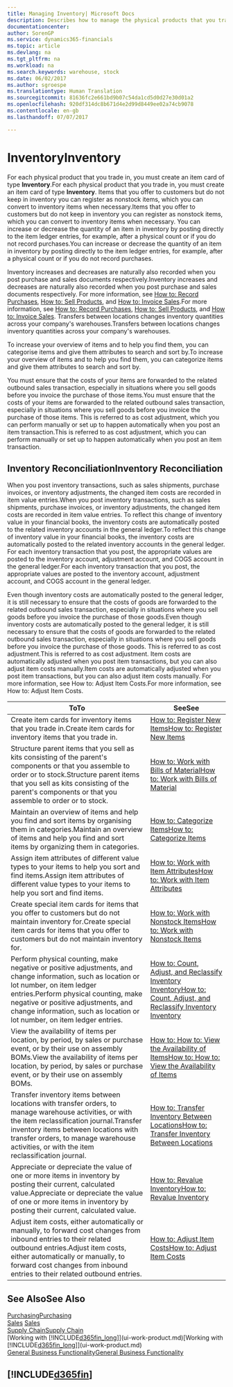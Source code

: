 ```yaml
---
title: Managing Inventory| Microsoft Docs
description: Describes how to manage the physical products that you trade in, for example, handling the stock in your warehouse.
documentationcenter: 
author: SorenGP
ms.service: dynamics365-financials
ms.topic: article
ms.devlang: na
ms.tgt_pltfrm: na
ms.workload: na
ms.search.keywords: warehouse, stock
ms.date: 06/02/2017
ms.author: sgroespe
ms.translationtype: Human Translation
ms.sourcegitcommit: 81636fc2e661bd9b07c54da1cd5d0d27e30d01a2
ms.openlocfilehash: 920df314dc8b671d4e2d99d8449ee02a74cb9078
ms.contentlocale: en-gb
ms.lasthandoff: 07/07/2017

---
```


# <a name="inventory"></a><span data-ttu-id="9b475-103">Inventory</span><span class="sxs-lookup"><span data-stu-id="9b475-103">Inventory</span></span>
<span data-ttu-id="9b475-104">For each physical product that you trade in, you must create an item card of type **Inventory**.</span><span class="sxs-lookup"><span data-stu-id="9b475-104">For each physical product that you trade in, you must create an item card of type **Inventory**.</span></span> <span data-ttu-id="9b475-105">Items that you offer to customers but do not keep in inventory you can register as nonstock items, which you can convert to inventory items when necessary.</span><span class="sxs-lookup"><span data-stu-id="9b475-105">Items that you offer to customers but do not keep in inventory you can register as nonstock items, which you can convert to inventory items when necessary.</span></span> <span data-ttu-id="9b475-106">You can increase or decrease the quantity of an item in inventory by posting directly to the item ledger entries, for example, after a physical count or if you do not record purchases.</span><span class="sxs-lookup"><span data-stu-id="9b475-106">You can increase or decrease the quantity of an item in inventory by posting directly to the item ledger entries, for example, after a physical count or if you do not record purchases.</span></span>

<span data-ttu-id="9b475-107">Inventory increases and decreases are naturally also recorded when you post purchase and sales documents respectively.</span><span class="sxs-lookup"><span data-stu-id="9b475-107">Inventory increases and decreases are naturally also recorded when you post purchase and sales documents respectively.</span></span> <span data-ttu-id="9b475-108">For more information, see [How to: Record Purchases](purchasing-how-record-purchases.md), [How to: Sell Products](sales-how-sell-products.md), and [How to: Invoice Sales](sales-how-invoice-sales.md).</span><span class="sxs-lookup"><span data-stu-id="9b475-108">For more information, see [How to: Record Purchases](purchasing-how-record-purchases.md), [How to: Sell Products](sales-how-sell-products.md), and [How to: Invoice Sales](sales-how-invoice-sales.md).</span></span> <span data-ttu-id="9b475-109">Transfers between locations changes inventory quantities across your company's warehouses.</span><span class="sxs-lookup"><span data-stu-id="9b475-109">Transfers between locations changes inventory quantities across your company's warehouses.</span></span>   

<span data-ttu-id="9b475-110">To increase your overview of items and to help you find them, you can categorise items and give them attributes to search and sort by.</span><span class="sxs-lookup"><span data-stu-id="9b475-110">To increase your overview of items and to help you find them, you can categorize items and give them attributes to search and sort by.</span></span>

<span data-ttu-id="9b475-111">You must ensure that the costs of your items are forwarded to the related outbound sales transaction, especially in situations where you sell goods before you invoice the purchase of those items.</span><span class="sxs-lookup"><span data-stu-id="9b475-111">You must ensure that the costs of your items are forwarded to the related outbound sales transaction, especially in situations where you sell goods before you invoice the purchase of those items.</span></span> <span data-ttu-id="9b475-112">This is referred to as cost adjustment, which you can perform manually or set up to happen automatically when you post an item transaction.</span><span class="sxs-lookup"><span data-stu-id="9b475-112">This is referred to as cost adjustment, which you can perform manually or set up to happen automatically when you post an item transaction.</span></span>

## <a name="inventory-reconciliation"></a><span data-ttu-id="9b475-113">Inventory Reconciliation</span><span class="sxs-lookup"><span data-stu-id="9b475-113">Inventory Reconciliation</span></span>
<span data-ttu-id="9b475-114">When you post inventory transactions, such as sales shipments, purchase invoices, or inventory adjustments, the changed item costs are recorded in item value entries.</span><span class="sxs-lookup"><span data-stu-id="9b475-114">When you post inventory transactions, such as sales shipments, purchase invoices, or inventory adjustments, the changed item costs are recorded in item value entries.</span></span> <span data-ttu-id="9b475-115">To reflect this change of inventory value in your financial books, the inventory costs are automatically posted to the related inventory accounts in the general ledger.</span><span class="sxs-lookup"><span data-stu-id="9b475-115">To reflect this change of inventory value in your financial books, the inventory costs are automatically posted to the related inventory accounts in the general ledger.</span></span> <span data-ttu-id="9b475-116">For each inventory transaction that you post, the appropriate values are posted to the inventory account, adjustment account, and COGS account in the general ledger.</span><span class="sxs-lookup"><span data-stu-id="9b475-116">For each inventory transaction that you post, the appropriate values are posted to the inventory account, adjustment account, and COGS account in the general ledger.</span></span>

<span data-ttu-id="9b475-117">Even though inventory costs are automatically posted to the general ledger, it is still necessary to ensure that the costs of goods are forwarded to the related outbound sales transaction, especially in situations where you sell goods before you invoice the purchase of those goods.</span><span class="sxs-lookup"><span data-stu-id="9b475-117">Even though inventory costs are automatically posted to the general ledger, it is still necessary to ensure that the costs of goods are forwarded to the related outbound sales transaction, especially in situations where you sell goods before you invoice the purchase of those goods.</span></span> <span data-ttu-id="9b475-118">This is referred to as cost adjustment.</span><span class="sxs-lookup"><span data-stu-id="9b475-118">This is referred to as cost adjustment.</span></span> <span data-ttu-id="9b475-119">Item costs are automatically adjusted when you post item transactions, but you can also adjust item costs manually.</span><span class="sxs-lookup"><span data-stu-id="9b475-119">Item costs are automatically adjusted when you post item transactions, but you can also adjust item costs manually.</span></span> <span data-ttu-id="9b475-120">For more information, see How to: Adjust Item Costs.</span><span class="sxs-lookup"><span data-stu-id="9b475-120">For more information, see How to: Adjust Item Costs.</span></span>

|<span data-ttu-id="9b475-121">To</span><span class="sxs-lookup"><span data-stu-id="9b475-121">To</span></span> |<span data-ttu-id="9b475-122">See</span><span class="sxs-lookup"><span data-stu-id="9b475-122">See</span></span> |
|---|----|
|<span data-ttu-id="9b475-123">Create item cards for inventory items that you trade in.</span><span class="sxs-lookup"><span data-stu-id="9b475-123">Create item cards for inventory items that you trade in.</span></span>|[<span data-ttu-id="9b475-124">How to: Register New Items</span><span class="sxs-lookup"><span data-stu-id="9b475-124">How to: Register New Items</span></span>](inventory-how-register-new-items.md)|
|<span data-ttu-id="9b475-125">Structure parent items that you sell as kits consisting of the parent's components or that you assemble to order or to stock.</span><span class="sxs-lookup"><span data-stu-id="9b475-125">Structure parent items that you sell as kits consisting of the parent's components or that you assemble to order or to stock.</span></span>|[<span data-ttu-id="9b475-126">How to: Work with Bills of Material</span><span class="sxs-lookup"><span data-stu-id="9b475-126">How to: Work with Bills of Material</span></span>](inventory-how-work-BOMs.md)|
|<span data-ttu-id="9b475-127">Maintain an overview of items and help you find and sort items by organising them in categories.</span><span class="sxs-lookup"><span data-stu-id="9b475-127">Maintain an overview of items and help you find and sort items by organizing them in categories.</span></span>|[<span data-ttu-id="9b475-128">How to: Categorize Items</span><span class="sxs-lookup"><span data-stu-id="9b475-128">How to: Categorize Items</span></span>](inventory-how-categorize-items.md)|
|<span data-ttu-id="9b475-129">Assign item attributes of different value types to your items to help you sort and find items.</span><span class="sxs-lookup"><span data-stu-id="9b475-129">Assign item attributes of different value types to your items to help you sort and find items.</span></span>|[<span data-ttu-id="9b475-130">How to: Work with Item Attributes</span><span class="sxs-lookup"><span data-stu-id="9b475-130">How to: Work with Item Attributes</span></span>](inventory-how-work-item-attributes.md)|
|<span data-ttu-id="9b475-131">Create special item cards for items that you offer to customers but do not maintain inventory for.</span><span class="sxs-lookup"><span data-stu-id="9b475-131">Create special item cards for items that you offer to customers but do not maintain inventory for.</span></span>|[<span data-ttu-id="9b475-132">How to: Work with Nonstock Items</span><span class="sxs-lookup"><span data-stu-id="9b475-132">How to: Work with Nonstock Items</span></span>](inventory-how-work-nonstock-items.md)|
|<span data-ttu-id="9b475-133">Perform physical counting, make negative or positive adjustments, and change information, such as location or lot number, on item ledger entries.</span><span class="sxs-lookup"><span data-stu-id="9b475-133">Perform physical counting, make negative or positive adjustments, and change information, such as location or lot number, on item ledger entries.</span></span>|[<span data-ttu-id="9b475-134">How to: Count, Adjust, and Reclassify Inventory Inventory</span><span class="sxs-lookup"><span data-stu-id="9b475-134">How to: Count, Adjust, and Reclassify Inventory Inventory</span></span>](inventory-how-count-adjust-reclassify.md)|
|<span data-ttu-id="9b475-135">View the availability of items per location, by period, by sales or purchase event, or by their use on assembly BOMs.</span><span class="sxs-lookup"><span data-stu-id="9b475-135">View the availability of items per location, by period, by sales or purchase event, or by their use on assembly BOMs.</span></span>|[<span data-ttu-id="9b475-136">How to: How to: View the Availability of Items</span><span class="sxs-lookup"><span data-stu-id="9b475-136">How to: How to: View the Availability of Items</span></span>](inventory-how-availability-overview.md)|
|<span data-ttu-id="9b475-137">Transfer inventory items between locations with transfer orders, to manage warehouse activities, or with the item reclassification journal.</span><span class="sxs-lookup"><span data-stu-id="9b475-137">Transfer inventory items between locations with transfer orders, to manage warehouse activities, or with the item reclassification journal.</span></span>|[<span data-ttu-id="9b475-138">How to: Transfer Inventory Between Locations</span><span class="sxs-lookup"><span data-stu-id="9b475-138">How to: Transfer Inventory Between Locations</span></span>](inventory-how-transfer-between-locations.md)|
|<span data-ttu-id="9b475-139">Appreciate or depreciate the value of one or more items in inventory by posting their current, calculated value.</span><span class="sxs-lookup"><span data-stu-id="9b475-139">Appreciate or depreciate the value of one or more items in inventory by posting their current, calculated value.</span></span>|[<span data-ttu-id="9b475-140">How to: Revalue Inventory</span><span class="sxs-lookup"><span data-stu-id="9b475-140">How to: Revalue Inventory</span></span>](inventory-how-revalue-inventory.md)|
|<span data-ttu-id="9b475-141">Adjust item costs, either automatically or manually, to forward cost changes from inbound entries to their related outbound entries.</span><span class="sxs-lookup"><span data-stu-id="9b475-141">Adjust item costs, either automatically or manually, to forward cost changes from inbound entries to their related outbound entries.</span></span>|[<span data-ttu-id="9b475-142">How to: Adjust Item Costs</span><span class="sxs-lookup"><span data-stu-id="9b475-142">How to: Adjust Item Costs</span></span>](inventory-how-adjust-item-costs.md)|

## <a name="see-also"></a><span data-ttu-id="9b475-143">See Also</span><span class="sxs-lookup"><span data-stu-id="9b475-143">See Also</span></span>  
[<span data-ttu-id="9b475-144">Purchasing</span><span class="sxs-lookup"><span data-stu-id="9b475-144">Purchasing</span></span>](purchasing-manage-purchasing.md)  
<span data-ttu-id="9b475-145">[Sales](sales-manage-sales.md)  </span><span class="sxs-lookup"><span data-stu-id="9b475-145">[Sales](sales-manage-sales.md)  </span></span>  
[<span data-ttu-id="9b475-146">Supply Chain</span><span class="sxs-lookup"><span data-stu-id="9b475-146">Supply Chain</span></span>](madeira-supply-chain.md)  
<span data-ttu-id="9b475-147">[Working with [!INCLUDE[d365fin_long](includes/d365fin_long_md.md)]](ui-work-product.md)</span><span class="sxs-lookup"><span data-stu-id="9b475-147">[Working with [!INCLUDE[d365fin_long](includes/d365fin_long_md.md)]](ui-work-product.md)</span></span>  
[<span data-ttu-id="9b475-148">General Business Functionality</span><span class="sxs-lookup"><span data-stu-id="9b475-148">General Business Functionality</span></span>](ui-across-business-areas.md)

## [!INCLUDE[d365fin](includes/free_trial_md.md)]
